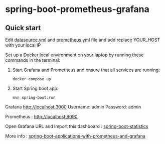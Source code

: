 # spring-boot-prometheus-grafana

## Quick start

Edit [datasource.yml](https://github.com/deepaksorthiya/spring-boot-prometheus-grafana/blob/master/monitoring/grafana/provisioning/datasources/datasource.yml) and [prometheus.yml](https://github.com/deepaksorthiya/spring-boot-prometheus-grafana/blob/master/monitoring/prometheus/prometheus.yml) file and add replace YOUR_HOST with your local IP

Set up a Docker local environment on your laptop by running these commands in the terminal:

1. Start Grafana and Prometheus and ensure that all services are running:
    ```
    docker compose up
   ```
2. Start Spring boot app:
    ```
    mvn spring-boot:run
   ```   
Grafana [http://localhost:3000](http://localhost:3000)
Username: admin Password: admin

Prometheus : [http://localhost:9090](http://localhost:9090/targets)

Open Grafana URL and Import this dashboard : 
[spring-boot-statistics](https://grafana.com/grafana/dashboards/19004-spring-boot-statistics/)

More info : 
[spring-boot-applications-with-prometheus-and-grafana](https://medium.com/simform-engineering/revolutionize-monitoring-empowering-spring-boot-applications-with-prometheus-and-grafana-e99c5c7248cf)

